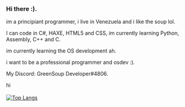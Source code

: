 ### Hi there :).

im a principiant programmer, i live in Venezuela and i like the soup lol.

I can code in C#, HAXE, HTML5 and CSS, im currently learning Python, Assembly, C++ and C.

im currently learning the OS development ah.

i want to be a professional programmer and osdev :).

My Discord: GreenSoup Developer#4806.

hi
<br>
<br>
[![Top Langs](https://github-readme-stats.vercel.app/api/top-langs/?username=GreenSoupDeveloper&layout=compact&theme=synthwave)](https://github.com/anuraghazra/github-readme-stats)
<!--
**GreenSoupDeveloper/GreenSoupDeveloper** is a 鉁� _special_ 鉁� repository because its `README.md` (this file) appears on your GitHub profile.

